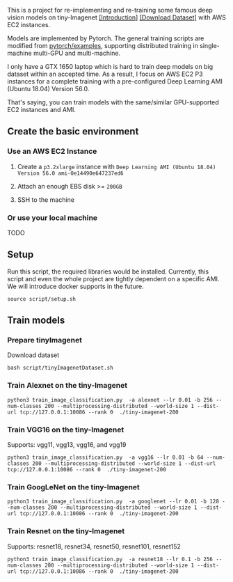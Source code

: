 
This is a project for re-implementing and re-training some famous deep vision models on 
tiny-Imagenet [[Introduction]](http://cs231n.stanford.edu/reports/2017/pdfs/930.pdf) 
[[Download Dataset]](http://cs231n.stanford.edu/tiny-imagenet-200.zip)
with AWS EC2 instances.

Models are implemented by Pytorch. The general training scripts are modified from [
pytorch/examples](https://github.com/pytorch/examples), supporting 
distributed training in single-machine multi-GPU and multi-machine.

I only have a GTX 1650 laptop which is hard to train deep models on big dataset within an accepted time. 
As a result, I focus on AWS EC2 P3 instances for a complete training with a pre-configured 
Deep Learning AMI (Ubuntu 18.04) Version 56.0. 

That's saying, you can train models with the same/similar GPU-supported EC2 instances and AMI.

## Create the basic environment

### Use an AWS EC2 Instance

1. Create a `p3.2xlarge` instance with `Deep Learning AMI (Ubuntu 18.04) Version 56.0 ami-0e14490e647237ed6`

2. Attach an enough EBS disk >= `200GB`

3. SSH to the machine

### Or use your local machine 

TODO

## Setup

Run this script, the required libraries would be installed. Currently, this script and 
even the whole project are tightly dependent on a specific AMI. We will introduce docker supports in the future.

```Shell
source script/setup.sh
```

## Train models


### Prepare tinyImagenet

Download dataset
```Shell
bash script/tinyImagenetDataset.sh
```

### Train Alexnet on the tiny-Imagenet

```Shell
python3 train_image_classification.py  -a alexnet --lr 0.01 -b 256 --num-classes 200 --multiprocessing-distributed --world-size 1 --dist-url tcp://127.0.0.1:10086 --rank 0  ./tiny-imagenet-200
```

### Train VGG16 on the tiny-Imagenet

Supports: vgg11, vgg13, vgg16, and vgg19


```Shell
python3 train_image_classification.py  -a vgg16 --lr 0.01 -b 64 --num-classes 200 --multiprocessing-distributed --world-size 1 --dist-url tcp://127.0.0.1:10086 --rank 0  ./tiny-imagenet-200
```

### Train GoogLeNet on the tiny-Imagenet


```Shell
python3 train_image_classification.py  -a googlenet --lr 0.01 -b 128 --num-classes 200 --multiprocessing-distributed --world-size 1 --dist-url tcp://127.0.0.1:10086 --rank 0  ./tiny-imagenet-200
```


### Train Resnet on the tiny-Imagenet

Supports: resnet18, resnet34, resnet50, resnet101, resnet152


```Shell
python3 train_image_classification.py  -a resnet18 --lr 0.1 -b 256 --num-classes 200 --multiprocessing-distributed --world-size 1 --dist-url tcp://127.0.0.1:10086 --rank 0  ./tiny-imagenet-200
```